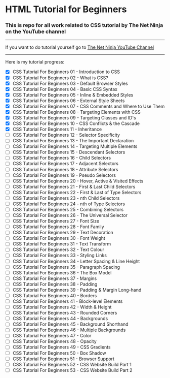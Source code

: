 # HTML Tutorial for Beginners

### This is repo for all work related to CSS tutorial by The Net Ninja on the YouTube channel

---

If you want to do tutorial yourself go to [The Net Ninja YouTube Channel](https://www.youtube.com/playlist?list=PL4cUxeGkcC9gQeDH6xYhmO-db2mhoTSrT "To the site")

---

Here is my tutorial progress:

* [x] CSS Tutorial For Beginners 01 - Introduction to CSS
* [x] CSS Tutorial For Beginners 02 - What is CSS?
* [x] CSS Tutorial For Beginners 03 - Default Browser Styles
* [x] CSS Tutorial For Beginners 04 - Basic CSS Syntax
* [x] CSS Tutorial For Beginners 05 - Inline & Embedded Styles
* [x] CSS Tutorial For Beginners 06 - External Style Sheets
* [x] CSS Tutorial For Beginners 07 - CSS Comments and Where to Use Them
* [x] CSS Tutorial For Beginners 08 - Targeting Elements with CSS
* [x] CSS Tutorial For Beginners 09 - Targeting Classes and ID's
* [x] CSS Tutorial For Beginners 10 - CSS Conflicts & the Cascade
* [x] CSS Tutorial For Beginners 11 - Inheritance
* [ ] CSS Tutorial For Beginners 12 - Selector Specificity
* [ ] CSS Tutorial For Beginners 13 - The Important Declaration
* [ ] CSS Tutorial For Beginners 14 - Targeting Multiple Elements
* [ ] CSS Tutorial For Beginners 15 - Descendant Selectors
* [ ] CSS Tutorial For Beginners 16 - Child Selectors
* [ ] CSS Tutorial For Beginners 17 - Adjacent Selectors
* [ ] CSS Tutorial For Beginners 18 - Attribute Selectors
* [ ] CSS Tutorial For Beginners 19 - Pseudo Selectors
* [ ] CSS Tutorial For Beginners 20 - Hover, Active & Visited Effects
* [ ] CSS Tutorial For Beginners 21 - First & Last Child Selectors
* [ ] CSS Tutorial For Beginners 22 - First & Last of Type Selectors
* [ ] CSS Tutorial For Beginners 23 - nth Child Selectors
* [ ] CSS Tutorial For Beginners 24 - nth of Type Selectors
* [ ] CSS Tutorial For Beginners 25 - Combining Selectors
* [ ] CSS Tutorial For Beginners 26 - The Universal Selector
* [ ] CSS Tutorial For Beginners 27 - Font Size
* [ ] CSS Tutorial For Beginners 28 - Font Family
* [ ] CSS Tutorial For Beginners 29 - Text Decoration
* [ ] CSS Tutorial For Beginners 30 - Font Weight
* [ ] CSS Tutorial For Beginners 31 - Text Transform
* [ ] CSS Tutorial For Beginners 32 - Text Colour
* [ ] CSS Tutorial For Beginners 33 - Styling Links
* [ ] CSS Tutorial For Beginners 34 - Letter Spacing & Line Height
* [ ] CSS Tutorial For Beginners 35 - Paragraph Spacing
* [ ] CSS Tutorial For Beginners 36 - The Box Model
* [ ] CSS Tutorial For Beginners 37 - Margins
* [ ] CSS Tutorial For Beginners 38 - Padding
* [ ] CSS Tutorial For Beginners 39 - Padding & Margin Long-hand
* [ ] CSS Tutorial For Beginners 40 - Borders
* [ ] CSS Tutorial For Beginners 41 - Block-level Elements
* [ ] CSS Tutorial For Beginners 42 - Width & Height
* [ ] CSS Tutorial For Beginners 43 - Rounded Corners
* [ ] CSS Tutorial For Beginners 44 - Backgrounds
* [ ] CSS Tutorial For Beginners 45 - Background Shorthand
* [ ] CSS Tutorial For Beginners 46 - Multiple Backgrounds
* [ ] CSS Tutorial For Beginners 47 - Color
* [ ] CSS Tutorial For Beginners 48 - Opacity
* [ ] CSS Tutorial For Beginners 49 - CSS Gradients
* [ ] CSS Tutorial For Beginners 50 - Box Shadow
* [ ] CSS Tutorial For Beginners 51 - Browser Support
* [ ] CSS Tutorial For Beginners 52 - CSS Website Build Part 1
* [ ] CSS Tutorial For Beginners 53 - CSS Website Build Part 2